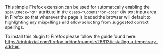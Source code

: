 This simple Firefox extension can be used for automatically enabling the `spellcheck="on"` attribute in the `class="CodeMirror-code"` div text input area in Firefox so that whenever the page is loaded the browser will default to highlighting any mispellings and allow selecting from suggested correct spellings.

To install this plugin to Firefox please follow the guide found here:
https://riptutorial.com/firefox-addon/example/26613/installing-a-temporary-add-on
